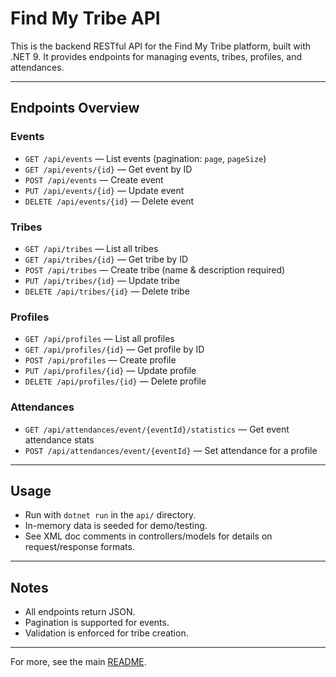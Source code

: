 # Find My Tribe API

This is the backend RESTful API for the Find My Tribe platform, built with .NET 9. It provides endpoints for managing events, tribes, profiles, and attendances.

---

## Endpoints Overview

### Events
- `GET /api/events` — List events (pagination: `page`, `pageSize`)
- `GET /api/events/{id}` — Get event by ID
- `POST /api/events` — Create event
- `PUT /api/events/{id}` — Update event
- `DELETE /api/events/{id}` — Delete event

### Tribes
- `GET /api/tribes` — List all tribes
- `GET /api/tribes/{id}` — Get tribe by ID
- `POST /api/tribes` — Create tribe (name & description required)
- `PUT /api/tribes/{id}` — Update tribe
- `DELETE /api/tribes/{id}` — Delete tribe

### Profiles
- `GET /api/profiles` — List all profiles
- `GET /api/profiles/{id}` — Get profile by ID
- `POST /api/profiles` — Create profile
- `PUT /api/profiles/{id}` — Update profile
- `DELETE /api/profiles/{id}` — Delete profile

### Attendances
- `GET /api/attendances/event/{eventId}/statistics` — Get event attendance stats
- `POST /api/attendances/event/{eventId}` — Set attendance for a profile

---

## Usage

- Run with `dotnet run` in the `api/` directory.
- In-memory data is seeded for demo/testing.
- See XML doc comments in controllers/models for details on request/response formats.

---

## Notes
- All endpoints return JSON.
- Pagination is supported for events.
- Validation is enforced for tribe creation.

---

For more, see the main [README](../README.md).
